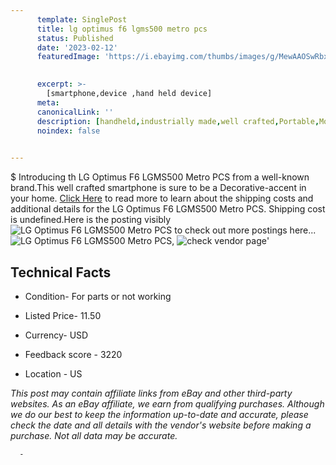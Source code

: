 ```yaml
---
      template: SinglePost
      title: lg optimus f6 lgms500 metro pcs
      status: Published
      date: '2023-02-12'
      featuredImage: 'https://i.ebayimg.com/thumbs/images/g/MewAAOSwRbxj1X9m/s-l225.jpg'
       

      excerpt: >-
        [smartphone,device ,hand held device]
      meta:
      canonicalLink: ''
      description: [handheld,industrially made,well crafted,Portable,Mobile,Compact,Convenient,Lightweight,Maneuverable,Man-portable,Miniature,Carriable,Hand-held,Light,Holdable,Transportable,Mobile device,Pocket-sized,On-the-go,Wireless,Cordless,Compact size,Convenient size, smartphone,device ,hand held device]
      noindex: false
      

---
```

$
      Introducing th LG Optimus F6  LGMS500  Metro PCS from a well-known brand.This well crafted smartphone is sure to be a Decorative-accent in your home. [Click Here](https://www.ebay.com/itm/125742145767?hash=item1d46d0e0e7%3Ag%3AMewAAOSwRbxj1X9m&mkevt=1&mkcid=1&mkrid=711-53200-19255-0&campid=%253CePNCampaignId%253E&customid=%253CreferenceId%253E&toolid=10049) to read more to learn about the shipping costs and additional details for the LG Optimus F6  LGMS500  Metro PCS. Shipping cost is undefined.Here is the posting visibly ![LG Optimus F6  LGMS500  Metro PCS](https://i.ebayimg.com/thumbs/images/g/MewAAOSwRbxj1X9m/s-l225.jpg) to check out more postings here... ![LG Optimus F6  LGMS500  Metro PCS](https://i.ebayimg.com/images/g/MewAAOSwRbxj1X9m/s-l1600.jpg), ![check vendor page](https://origin-galleryplus.ebayimg.com/ws/web/125742145767_2_0_1/225x225.jpg,https://origin-galleryplus.ebayimg.com/ws/web/125742145767_3_0_1/225x225.jpg,https://origin-galleryplus.ebayimg.com/ws/web/125742145767_4_0_1/225x225.jpg,https://origin-galleryplus.ebayimg.com/ws/web/125742145767_5_0_1/225x225.jpg,https://origin-galleryplus.ebayimg.com/ws/web/125742145767_6_0_1/225x225.jpg,https://origin-galleryplus.ebayimg.com/ws/web/125742145767_7_0_1/225x225.jpg)'

      

 ## Technical Facts 



     
      

 - Condition- For parts or not working 


      

 - Listed Price- 11.50 


      

 - Currency- USD 


      

 - Feedback score - 3220 


      

 - Location - US 


      
      

 *_This post may contain affiliate links from eBay and other third-party websites. As an eBay affiliate, we earn from qualifying purchases. Although we do our best to keep the information up-to-date and accurate, please check the date and all details with the vendor's website before making a purchase. Not all data may be accurate._*




      -
